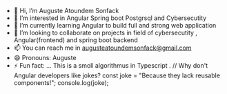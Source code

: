 - 👋 Hi, I’m Auguste Atoundem Sonfack 
- 👀 I’m interested in Angular Spring boot Postgrsql and Cybersecutity 
- 🌱 I’m currently learning Angular to build full and strong web application 
- 💞️ I’m looking to collaborate on projects in field of cybersecutity , Angular(frontend) and spring boot backend 
- 📫 You can reach me in augusteatoundemsonfack@gmail.com
- 😄 Pronouns: Auguste 
- ⚡ Fun fact: ...
This is a smoll algorithmus in Typescript .
// Why don't Angular developers like jokes?
const joke = "Because they lack reusable components!";
console.log(joke);


<!---
auguste2003/auguste2003 is a ✨ special ✨ repository because its `README.md` (this file) appears on your GitHub profile.
You can click the Preview link to take a look at your changes.
--->
